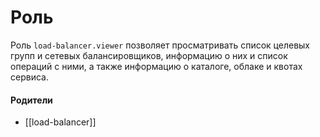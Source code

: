 # Роль

Роль `load-balancer.viewer` позволяет просматривать список целевых групп и сетевых балансировщиков, информацию о них и список операций с ними, а также информацию о каталоге, облаке и квотах сервиса.


#### Родители

- [[load-balancer]]
